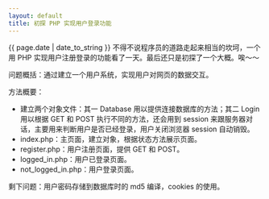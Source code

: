 ```yaml
---
layout: default
title: 初探 PHP 实现用户登录功能
---
```

{{ page.date | date_to_string }}
不得不说程序员的道路走起来相当的坎坷，一个用 PHP 实现用户注册登录的功能看了一天。最后还只是初探了一个大概。唉～～

问题概括：通过建立一个用户系统，实现用户对网页的数据交互。

方法概要：

* 建立两个对象文件：其一 Database 用以提供连接数据库的方法；其二 Login 用以根据 GET 和 POST 执行不同的方法，还会用到 session 来跟服务器对话，主要用来判断用户是否已经登录，用户关闭浏览器 session 自动销毁。
* index.php：主页面，建立对象，根据状态方法展示页面。
* register.php：用户注册页面，提供 GET 和 POST。
* logged_in.php：用户已登录页面。
* not_logged_in.php：用户登录页面。

剩下问题：用户密码存储到数据库时的 md5 编译，cookies 的使用。
